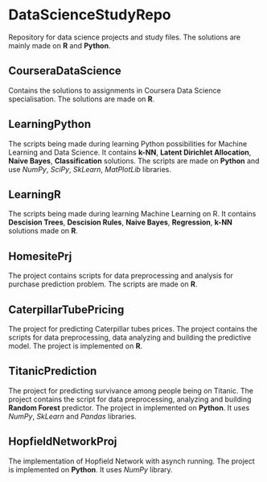 # DataScienceStudyRepo

Repository for data science projects and study files. The solutions are mainly made on **R** and **Python**.

## CourseraDataScience
Contains the solutions to assignments in Coursera Data Science specialisation. The solutions are made on **R**.

## LearningPython
The scripts being made during learning Python possibilities for Machine Learning and Data Science. It contains **k-NN**, **Latent Dirichlet Allocation**, **Naive Bayes**, **Classification** solutions. The scripts are made on **Python** and use *NumPy*, *SciPy*, *SkLearn*, *MatPlotLib* libraries.

## LearningR
The scripts being made during learning Machine Learning on R. It contains **Descision Trees**, **Descision Rules**, **Naive Bayes**, **Regression**, **k-NN** solutions made on **R**.

## HomesitePrj
The project contains scripts for data preprocessing and analysis for purchase prediction problem. The scripts are made on **R**.

## CaterpillarTubePricing
The project for predicting Caterpillar tubes prices. The project contains the scripts for data preprocessing, data analyzing and building the predictive model. The project is implemented on **R**.

## TitanicPrediction
The project for predicting survivance among people being on Titanic. The project contains the script for data preprocessing, analyzing and building **Random Forest** predictor. The project in implemented on **Python**. It uses *NumPy*, *SkLearn* and *Pandas* libraries.

## HopfieldNetworkProj
The implementation of Hopfield Network with asynch running. The project is implemented on **Python**. It uses *NumPy* library.
